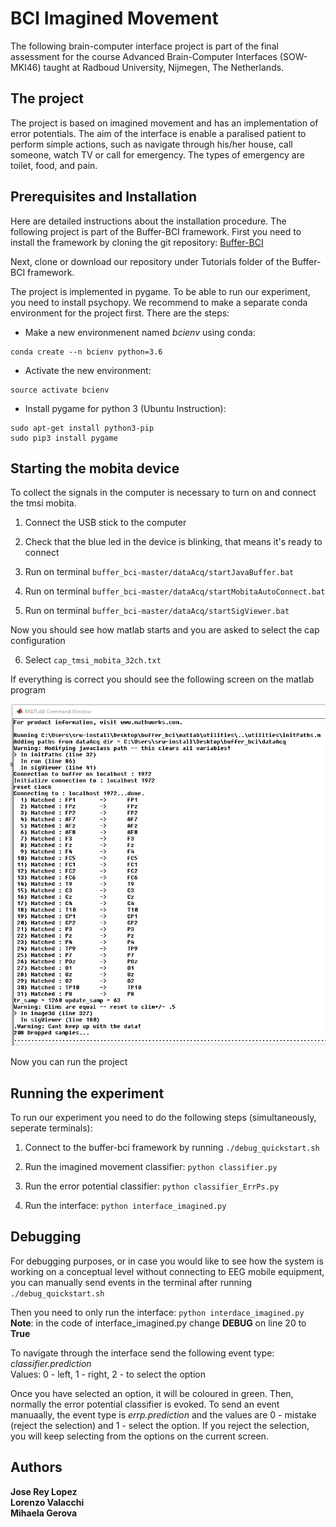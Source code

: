 # BCI Imagined Movement

The following brain-computer interface project is part of the final assessment for the course Advanced Brain-Computer Interfaces (SOW-MKI46) taught at Radboud University, Nijmegen, The Netherlands.

## The project
The project is based on imagined movement and has an implementation of error potentials. The aim of the interface is enable a paralised patient to perform simple actions, such as navigate through his/her house, call someone, watch TV or call for emergency. The types of emergency are toilet, food, and pain. 

## Prerequisites and Installation
Here are detailed instructions about the installation procedure. 
The following project is part of the Buffer-BCI framework. First you need to install the framework by cloning the git repository: [Buffer-BCI](https://github.com/jadref/buffer_bci)

Next, clone or download our repository under Tutorials folder of the Buffer-BCI framework.

The project is implemented in pygame. To be able to run our experiment, you need to install psychopy. We recommend to make a separate conda environment for the project first. There are the steps:

* Make a new environmenent named *bcienv* using conda:
```
conda create --n bcienv python=3.6 
```
* Activate the new environment:
```
source activate bcienv
```
* Install pygame for python 3 (Ubuntu Instruction):
```
sudo apt-get install python3-pip
sudo pip3 install pygame
```

## Starting the mobita device

To collect the signals in the computer is necessary to turn on and connect the tmsi mobita.

1. Connect the USB stick to the computer

2. Check that the blue led in the device is blinking, that means it's ready to connect

3. Run on terminal `buffer_bci-master/dataAcq/startJavaBuffer.bat`

4. Run on terminal `buffer_bci-master/dataAcq/startMobitaAutoConnect.bat`

5. Run on terminal `buffer_bci-master/dataAcq/startSigViewer.bat`

Now you should see how matlab starts and you are asked to select the cap configuration 

6. Select `cap_tmsi_mobita_32ch.txt`

If everything is correct you should see the following screen on the matlab program

![](https://raw.githubusercontent.com/JoseReyL/BCI-project/master/channels.png)

Now you can run the project

## Running the experiment
To run our experiment you need to do the following steps (simultaneously, seperate terminals):

1. Connect to the buffer-bci framework by running `./debug_quickstart.sh`

2. Run the imagined movement classifier: `python classifier.py`

3. Run the error potential classifier: `python classifier_ErrPs.py`

4. Run the interface: `python interface_imagined.py`

## Debugging
For debugging purposes, or in case you would like to see how the system is working on a conceptual level without connecting to EEG mobile equipment, you can manually send events in the terminal after running `./debug_quickstart.sh`

Then you need to only run the interface: `python interdace_imagined.py`  
**Note**: in the code of interface_imagined.py change **DEBUG** on line 20 to **True**

To navigate through the interface send the following event type: *classifier.prediction*  
Values: 0 - left, 1 - right, 2 - to select the option  

Once you have selected an option, it will be coloured in green. Then, normally the error potential classifier is evoked. To send an event manuaally, the event type is *errp.prediction* and the values are 0 - mistake (reject the selection) and 1 - select the option. If you reject the selection, you will keep selecting from the options on the current screen. 



## Authors
**Jose Rey Lopez**  
**Lorenzo Valacchi**  
**Mihaela Gerova**  
